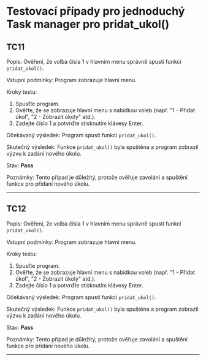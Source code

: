 # Testovací případy pro jednoduchý Task manager pro pridat_ukol()
## TC11
Popis: Ověření, že volba čísla 1 v hlavním menu správně spustí funkci `pridat_ukol()`.

Vstupní podmínky: Program zobrazuje hlavní menu.

Kroky testu:
1. Spusťte program.
2. Ověřte, že se zobrazuje hlavní menu s nabídkou voleb (např. "1 - Přidat úkol", "2 - Zobrazit úkoly" atd.).
3. Zadejte číslo 1 a potvrďte stisknutím klávesy Enter.

Očekávaný výsledek: Program spustí funkci `pridat_ukol()`.

Skutečný výsledek: Funkce `pridat_ukol()` byla spuštěna a program zobrazil výzvu k zadání nového úkolu.

Stav: **Pass**

Poznámky: Tento případ je důležitý, protože ověřuje zavolání a spuštění funkce pro přidání nového úkolu.

---
## TC12
Popis: Ověření, že volba čísla 1 v hlavním menu správně spustí funkci `pridat_ukol()`.

Vstupní podmínky: Program zobrazuje hlavní menu.

Kroky testu:
1. Spusťte program.
2. Ověřte, že se zobrazuje hlavní menu s nabídkou voleb (např. "1 - Přidat úkol", "2 - Zobrazit úkoly" atd.).
3. Zadejte číslo 1 a potvrďte stisknutím klávesy Enter.

Očekávaný výsledek: Program spustí funkci `pridat_ukol()`.

Skutečný výsledek: Funkce `pridat_ukol()` byla spuštěna a program zobrazil výzvu k zadání nového úkolu.

Stav: **Pass**

Poznámky: Tento případ je důležitý, protože ověřuje zavolání a spuštění funkce pro přidání nového úkolu.

---